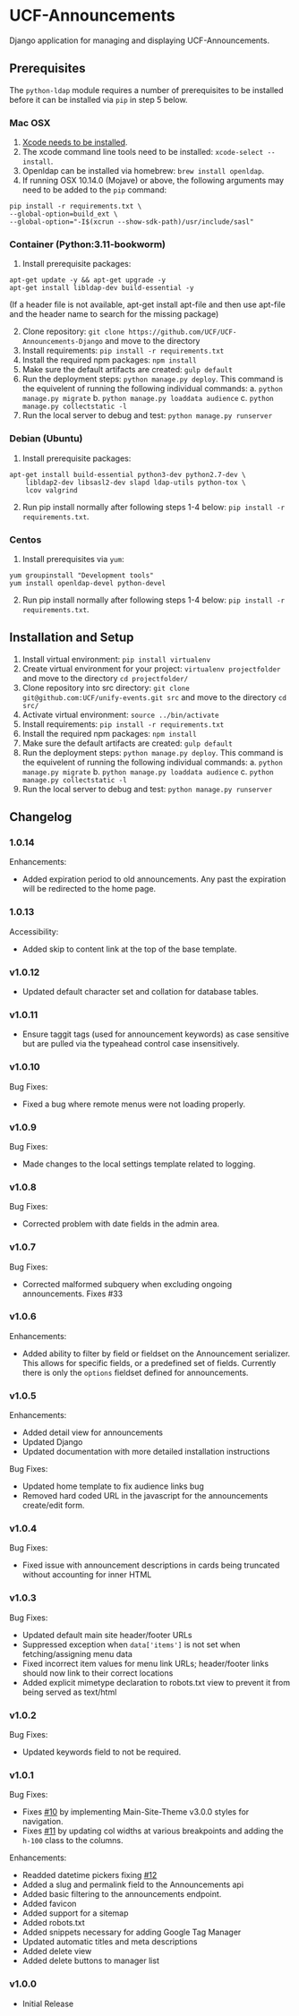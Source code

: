 # UCF-Announcements
Django application for managing and displaying UCF-Announcements.

## Prerequisites

The `python-ldap` module requires a number of prerequisites to be installed before it can be installed via `pip` in step 5 below.

### Mac OSX

1. [Xcode needs to be installed](https://developer.apple.com/xcode/).
2. The xcode command line tools need to be installed: `xcode-select --install`.
3. Openldap can be installed via homebrew: `brew install openldap`.
4. If running OSX 10.14.0 (Mojave) or above, the following arguments may need to be added to the `pip` command:

```
pip install -r requirements.txt \
--global-option=build_ext \
--global-option="-I$(xcrun --show-sdk-path)/usr/include/sasl"
```

### Container (Python:3.11-bookworm)

1. Install prerequisite packages:
```
apt-get update -y && apt-get upgrade -y
apt-get install libldap-dev build-essential -y
```
(If a header file is not available, apt-get install apt-file and then use apt-file and the header name to search for the missing package)

2. Clone repository: `git clone https://github.com/UCF/UCF-Announcements-Django` and move to the directory
3. Install requirements: `pip install -r requirements.txt`
4. Install the required npm packages: `npm install`
5. Make sure the default artifacts are created: `gulp default`
6. Run the deployment steps: `python manage.py deploy`. This command is the equivelent of running the following individual commands:
    a. `python manage.py migrate`
    b. `python manage.py loaddata audience`
    c. `python manage.py collectstatic -l`
7. Run the local server to debug and test: `python manage.py runserver`

### Debian (Ubuntu)

1. Install prerequisite packages:

```
apt-get install build-essential python3-dev python2.7-dev \
    libldap2-dev libsasl2-dev slapd ldap-utils python-tox \
    lcov valgrind
```
2. Run pip install normally after following steps 1-4 below: `pip install -r requirements.txt`.

### Centos

1. Install prerequisites via `yum`:

```
yum groupinstall "Development tools"
yum install openldap-devel python-devel
```
2. Run pip install normally after following steps 1-4 below: `pip install -r requirements.txt`.

## Installation and Setup

1. Install virtual environment: `pip install virtualenv`
2. Create virtual environment for your project: `virtualenv projectfolder` and move to the directory `cd projectfolder/`
3. Clone repository into src directory: `git clone git@github.com:UCF/unify-events.git src` and move to the directory `cd src/`
4. Activate virtual environment: `source ../bin/activate`
5. Install requirements: `pip install -r requirements.txt`
6. Install the required npm packages: `npm install`
7. Make sure the default artifacts are created: `gulp default`
8. Run the deployment steps: `python manage.py deploy`. This command is the equivelent of running the following individual commands:
    a. `python manage.py migrate`
    b. `python manage.py loaddata audience`
    c. `python manage.py collectstatic -l`
9. Run the local server to debug and test: `python manage.py runserver`

## Changelog

### 1.0.14
Enhancements:
* Added expiration period to old announcements. Any past the expiration will be redirected to the home page.
### 1.0.13
Accessibility:
* Added skip to content link at the top of the base template.
### v1.0.12
* Updated default character set and collation for database tables.
### v1.0.11
* Ensure taggit tags (used for announcement keywords) as case sensitive but are pulled via the typeahead control case insensitively.
### v1.0.10
Bug Fixes:
* Fixed a bug where remote menus were not loading properly.

### v1.0.9
Bug Fixes:
* Made changes to the local settings template related to logging.

### v1.0.8
Bug Fixes:
* Corrected problem with date fields in the admin area.

### v1.0.7
Bug Fixes:
* Corrected malformed subquery when excluding ongoing announcements. Fixes #33

### v1.0.6
Enhancements:
* Added ability to filter by field or fieldset on the Announcement serializer. This allows for specific fields, or a predefined set of fields. Currently there is only the `options` fieldset defined for announcements.

### v1.0.5
Enhancements:
* Added detail view for announcements
* Updated Django
* Updated documentation with more detailed installation instructions

Bug Fixes:
* Updated home template to fix audience links bug
* Removed hard coded URL in the javascript for the announcements create/edit form.

### v1.0.4
Bug Fixes:
* Fixed issue with announcement descriptions in cards being truncated without accounting for inner HTML

### v1.0.3
Bug Fixes:
* Updated default main site header/footer URLs
* Suppressed exception when `data['items']` is not set when fetching/assigning menu data
* Fixed incorrect item values for menu link URLs; header/footer links should now link to their correct locations
* Added explicit mimetype declaration to robots.txt view to prevent it from being served as text/html

### v1.0.2
Bug Fixes:
* Updated keywords field to not be required.

### v1.0.1
Bug Fixes:
* Fixes [#10](https://github.com/UCF/UCF-Announcements-Django/issues/10) by implementing Main-Site-Theme v3.0.0 styles for navigation.
* Fixes [#11](https://github.com/UCF/UCF-Announcements-Django/issues/11) by updating col widths at various breakpoints and adding the `h-100` class to the columns.

Enhancements:
* Readded datetime pickers fixing [#12](https://github.com/UCF/UCF-Announcements-Django/issues/12)
* Added a slug and permalink field to the Announcements api
* Added basic filtering to the announcements endpoint.
* Added favicon
* Added support for a sitemap
* Added robots.txt
* Added snippets necessary for adding Google Tag Manager
* Updated automatic titles and meta descriptions
* Added delete view
* Added delete buttons to manager list

### v1.0.0
* Initial Release

